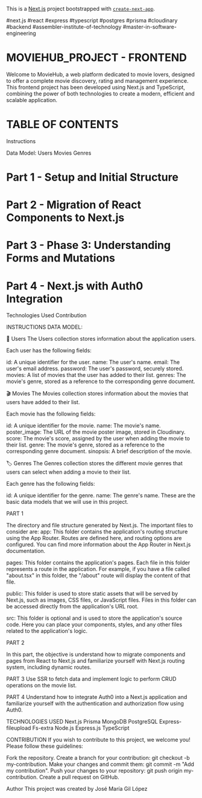 This is a [Next.js](https://nextjs.org/) project bootstrapped with [`create-next-app`](https://github.com/vercel/next.js/tree/canary/packages/create-next-app).

#next.js #react #express #typescript #postgres #prisma #cloudinary #backend #assembler-institute-of-technology #master-in-software-engineering

# MOVIEHUB_PROJECT - FRONTEND
Welcome to MovieHub, a web platform dedicated to movie lovers, designed to offer a complete movie discovery, rating and management experience. This frontend project has been developed using Next.js and TypeScript, combining the power of both technologies to create a modern, efficient and scalable application.

# TABLE OF CONTENTS
Instructions

Data Model:
Users
Movies
Genres

# Part 1 - Setup and Initial Structure

# Part 2 - Migration of React Components to Next.js

# Part 3 - Phase 3: Understanding Forms and Mutations

# Part 4 - Next.js with Auth0 Integration

Technologies Used Contribution

INSTRUCTIONS
DATA MODEL:

👤 Users The Users collection stores information about the application users.

Each user has the following fields:

id: A unique identifier for the user.
name: The user's name.
email: The user's email address.
password: The user's password, securely stored.
movies: A list of movies that the user has added to their list.
genres: The movie's genre, stored as a reference to the corresponding genre document.

🎬 Movies The Movies collection stores information about the movies that users have added to their list.

Each movie has the following fields:

id: A unique identifier for the movie.
name: The movie's name.
poster_image: The URL of the movie poster image, stored in Cloudinary.
score: The movie's score, assigned by the user when adding the movie to their list.
genre: The movie's genre, stored as a reference to the corresponding genre document.
sinopsis: A brief description of the movie. 

🏷️ Genres The Genres collection stores the different movie genres that users can select when adding a movie to their list. 

Each genre has the following fields:

id: A unique identifier for the genre.
name: The genre's name.
These are the basic data models that we will use in this project.

PART 1

The directory and file structure generated by Next.js. The important files to consider are:
app: This folder contains the application's routing structure using the App Router. Routes are defined here, and routing options are configured. You can find more information about the App Router in Next.js documentation.

pages: This folder contains the application's pages. Each file in this folder represents a route in the application. For example, if you have a file called "about.tsx" in this folder, the "/about" route will display the content of that file.

public: This folder is used to store static assets that will be served by Next.js, such as images, CSS files, or JavaScript files. Files in this folder can be accessed directly from the application's URL root.

src: This folder is optional and is used to store the application's source code. Here you can place your components, styles, and any other files related to the application's logic.


PART 2


In this part, the objective is understand how to migrate components and pages from React to Next.js and familiarize yourself with Next.js routing system, including dynamic routes.

PART 3
Use SSR to fetch data and implement logic to perform CRUD operations on the movie list.

PART 4
Understand how to integrate Auth0 into a Next.js application and familiarize yourself with the authentication and authorization flow using Auth0.

TECHNOLOGIES USED
Next.js
Prisma
MongoDB
PostgreSQL
Express-fileupload
Fs-extra
Node.js
Express.js
TypeScript

CONTRIBUTION
If you wish to contribute to this project, we welcome you! Please follow these guidelines:

Fork the repository. Create a branch for your contribution: git checkout -b my-contribution. Make your changes and commit them: git commit -m "Add my contribution". Push your changes to your repository: git push origin my-contribution. Create a pull request on GitHub.

Author This project was created by José María Gil López
